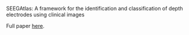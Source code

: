 SEEGAtlas: A framework for the identification and classification of depth electrodes using clinical images

Full paper [here](https://iopscience.iop.org/article/10.1088/1741-2552/acd6bd/pdf).

